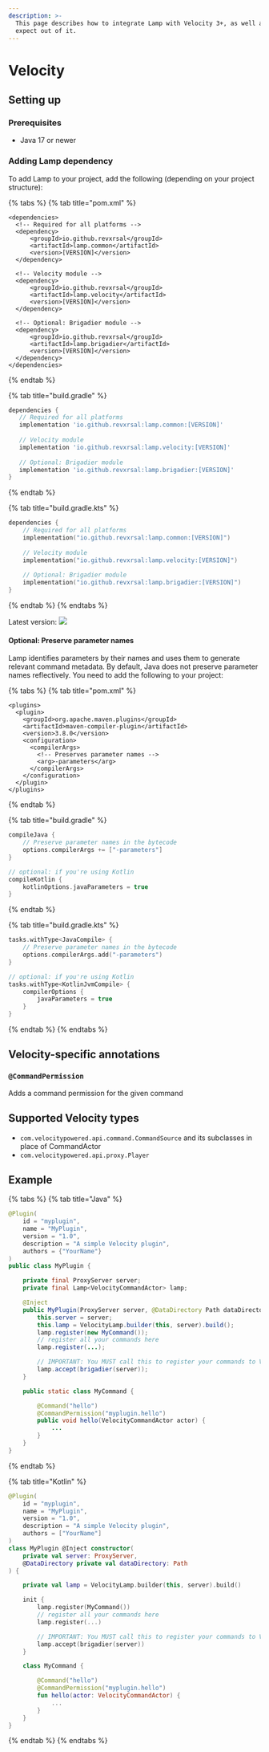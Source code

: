 ```yaml
---
description: >-
  This page describes how to integrate Lamp with Velocity 3+, as well as what to
  expect out of it.
---
```


# Velocity

## Setting up

### Prerequisites

* Java 17 or newer

### Adding Lamp dependency

To add Lamp to your project, add the following (depending on your project structure):

{% tabs %}
{% tab title="pom.xml" %}
```markup
<dependencies>
  <!-- Required for all platforms -->
  <dependency>
      <groupId>io.github.revxrsal</groupId>
      <artifactId>lamp.common</artifactId> 
      <version>[VERSION]</version>
  </dependency>

  <!-- Velocity module -->
  <dependency>
      <groupId>io.github.revxrsal</groupId>
      <artifactId>lamp.velocity</artifactId>
      <version>[VERSION]</version>
  </dependency>  
  
  <!-- Optional: Brigadier module -->
  <dependency>
      <groupId>io.github.revxrsal</groupId>
      <artifactId>lamp.brigadier</artifactId>
      <version>[VERSION]</version>
  </dependency>
</dependencies>
```
{% endtab %}

{% tab title="build.gradle" %}
```groovy
dependencies {
   // Required for all platforms
   implementation 'io.github.revxrsal:lamp.common:[VERSION]'
   
   // Velocity module
   implementation 'io.github.revxrsal:lamp.velocity:[VERSION]'
   
   // Optional: Brigadier module
   implementation 'io.github.revxrsal:lamp.brigadier:[VERSION]'
}
```
{% endtab %}

{% tab title="build.gradle.kts" %}
```kotlin
dependencies {
    // Required for all platforms
    implementation("io.github.revxrsal:lamp.common:[VERSION]")
    
    // Velocity module
    implementation("io.github.revxrsal:lamp.velocity:[VERSION]")
    
    // Optional: Brigadier module
    implementation("io.github.revxrsal:lamp.brigadier:[VERSION]")
}
```
{% endtab %}
{% endtabs %}

Latest version: ![](https://img.shields.io/maven-metadata/v/https/repo1.maven.org/maven2/io/github/revxrsal/lamp.common/maven-metadata.xml.svg?label=maven%20central\&colorB=brightgreen)

#### Optional: Preserve parameter names

Lamp identifies parameters by their names and uses them to generate relevant command metadata. By default, Java does not preserve parameter names reflectively. You need to add the following to your project:

{% tabs %}
{% tab title="pom.xml" %}
```markup
<plugins>
  <plugin>
    <groupId>org.apache.maven.plugins</groupId>
    <artifactId>maven-compiler-plugin</artifactId>
    <version>3.8.0</version>
    <configuration>
      <compilerArgs>
        <!-- Preserves parameter names -->
        <arg>-parameters</arg>
      </compilerArgs>
    </configuration>
  </plugin>
</plugins>
```
{% endtab %}

{% tab title="build.gradle" %}
```groovy
compileJava { 
    // Preserve parameter names in the bytecode
    options.compilerArgs += ["-parameters"]
}

// optional: if you're using Kotlin
compileKotlin {
    kotlinOptions.javaParameters = true
}
```
{% endtab %}

{% tab title="build.gradle.kts" %}
```kotlin
tasks.withType<JavaCompile> {
    // Preserve parameter names in the bytecode
    options.compilerArgs.add("-parameters")
}

// optional: if you're using Kotlin
tasks.withType<KotlinJvmCompile> {
    compilerOptions {
        javaParameters = true
    }
}
```
{% endtab %}
{% endtabs %}

## Velocity-specific annotations

### `@CommandPermission`

Adds a command permission for the given command

## Supported Velocity types

* `com.velocitypowered.api.command.CommandSource` and its subclasses in place of CommandActor
* `com.velocitypowered.api.proxy.Player`

## Example

{% tabs %}
{% tab title="Java" %}
```java
@Plugin(
    id = "myplugin",
    name = "MyPlugin",
    version = "1.0",
    description = "A simple Velocity plugin",
    authors = {"YourName"}
)
public class MyPlugin {

    private final ProxyServer server;
    private final Lamp<VelocityCommandActor> lamp;

    @Inject
    public MyPlugin(ProxyServer server, @DataDirectory Path dataDirectory) {
        this.server = server;
        this.lamp = VelocityLamp.builder(this, server).build();
        lamp.register(new MyCommand());
        // register all your commands here
        lamp.register(...);

        // IMPORTANT: You MUST call this to register your commands to Velocity
        lamp.accept(brigadier(server)); 
    }

    public static class MyCommand {

        @Command("hello")
        @CommandPermission("myplugin.hello")
        public void hello(VelocityCommandActor actor) {
            ...
        }
    }
}

```
{% endtab %}

{% tab title="Kotlin" %}
```kotlin
@Plugin(
    id = "myplugin",
    name = "MyPlugin",
    version = "1.0",
    description = "A simple Velocity plugin",
    authors = ["YourName"]
)
class MyPlugin @Inject constructor(
    private val server: ProxyServer,
    @DataDirectory private val dataDirectory: Path
) {

    private val lamp = VelocityLamp.builder(this, server).build()

    init {
        lamp.register(MyCommand())
        // register all your commands here
        lamp.register(...)

        // IMPORTANT: You MUST call this to register your commands to Velocity
        lamp.accept(brigadier(server)) 
    }

    class MyCommand {

        @Command("hello")
        @CommandPermission("myplugin.hello")
        fun hello(actor: VelocityCommandActor) {
            ...
        }
    }
}

```
{% endtab %}
{% endtabs %}
